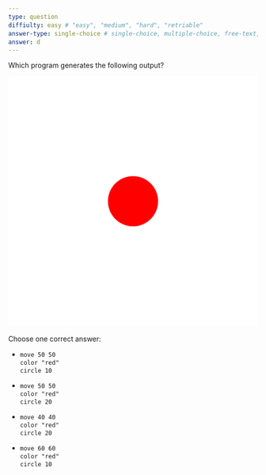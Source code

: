 ```yaml
---
type: question
diffiulty: easy # "easy", "medium", "hard", "retriable"
answer-type: single-choice # single-choice, multiple-choice, free-text, multiple-free-texts, program, map
answer: d
---
```


Which program generates the following output?

![dot](img/dot1.evy.svg)

Choose one correct answer:

- ```evy
  move 50 50
  color "red"
  circle 10
  ```
- ```evy
  move 50 50
  color "red"
  circle 20
  ```
- ```evy
  move 40 40
  color "red"
  circle 20
  ```
- ```evy
  move 60 60
  color "red"
  circle 10
  ```
